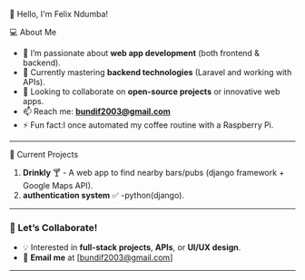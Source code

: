   👋 Hello, I'm Felix Ndumba! 

  💻 About Me
- 🔭 I’m passionate about **web app development** (both frontend & backend).
- 🌱 Currently mastering **backend technologies** (Laravel and working with APIs).
- 🚀 Looking to collaborate on **open-source projects** or innovative web apps.
- 📫 Reach me: **bundif2003@gmail.com** 
- ⚡ Fun fact:I once automated my coffee routine with a Raspberry Pi.

---



  🌟 Current Projects
1. **Drinkly** 🍸 - A web app to find nearby bars/pubs (django framework + Google Maps API).
2. **authentication system** ✅ -python(django).

---

### 🤝 Let’s Collaborate!
- 💡 Interested in **full-stack projects**, **APIs**, or **UI/UX design**.
- 📧 **Email me** at [bundif2003@gmail.com]

---


